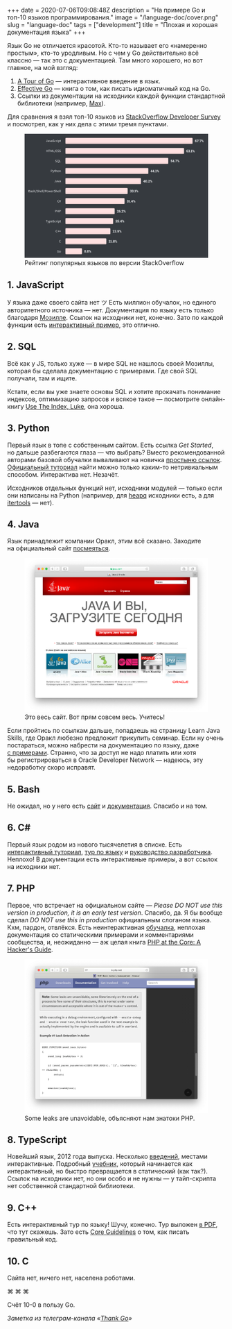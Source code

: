 +++
date = 2020-07-06T09:08:48Z
description = "На примере Go и топ-10 языков программирования."
image = "/language-doc/cover.png"
slug = "language-doc"
tags = ["development"]
title = "Плохая и хорошая документация языка"
+++

Язык Go не отличается красотой. Кто-то называет его «намеренно простым», кто-то уродливым. Но с чем у Go действительно всё классно — так это с документацией. Там много хорошего, но вот главное, на мой взгляд:

1. [A Tour of Go](https://tour.golang.org/) — интерактивное введение в язык.
2. [Effective Go](https://golang.org/doc/effective_go.html) — книга о том, как писать идиоматичный код на Go.
3. Ссылки из документации на исходники каждой функции стандартной библиотеки (например, [Max](https://golang.org/src/math/dim.go?s=816:846#L25)).

Для сравнения я взял топ-10 языков из [StackOverflow Developer Survey](https://insights.stackoverflow.com/survey/2020#most-popular-technologies) и посмотрел, как у них дела с этими тремя пунктами.

<div class="row">
<div class="col-xs-12 col-sm-10">
<figure>
  <img alt="Топ-10 языков" src="language-top.png">
  <figcaption>Рейтинг популярных языков по версии StackOverflow</figcaption>
</figure>
</div>
</div>

## 1. JavaScript

У языка даже своего сайта нет ツ Есть миллион обучалок, но единого авторитетного источника — нет. Документация по языку есть только благодаря [Мозилле](https://developer.mozilla.org/en-US/docs/Web/JavaScript/Reference/Global_Objects). Ссылок на исходники нет, конечно. Зато по каждой функции есть [интерактивный пример](https://developer.mozilla.org/en-US/docs/Web/JavaScript/Reference/Global_Objects/Object/defineProperty), это отлично.

## 2. SQL

Всё как у JS, только хуже — в мире SQL не нашлось своей Мозиллы, которая бы сделала документацию с примерами. Где свой SQL получали, там и ищите.

<div class="boxed" style="margin-bottom: .8em;">
<p>Кстати, если вы уже знаете основы SQL и хотите прокачать понимание индексов, оптимизацию запросов и всякое такое — посмотрите онлайн-книгу <a href="https://use-the-index-luke.com/">Use The Index, Luke</a>, она хороша.</p>
</div>

## 3. Python

Первый язык в топе с собственным сайтом. Есть ссылка *Get Started*, но дальше разбегаются глаза — что выбрать? Вместо рекомендованной авторами базовой обучалки вываливают на новичка [простыню ссылок](https://wiki.python.org/moin/BeginnersGuide/Programmers). [Официальный туториал](https://docs.python.org/3/tutorial/index.html) найти можно только каким-то нетривиальным способом. Интерактива нет. Незачёт.

Исходников отдельных функций нет, исходники модулей — только если они написаны на Python (например, для [heapq](https://docs.python.org/3/library/heapq.html) исходники есть, а для [itertools](https://docs.python.org/3/library/itertools.html) — нет).

## 4. Java

Язык принадлежит компании Оракл, этим всё сказано. Заходите на официальный сайт [посмеяться](https://www.java.com/ru/).

<div class="row">
<div class="col-xs-12 col-sm-10">
<figure>
  <img alt="Сайт Java" src="language-java.png">
  <figcaption>Это весь сайт. Вот прям совсем весь. Учитесь!</figcaption>
</figure>
</div>
</div>

Если пройтись по ссылкам дальше, попадаешь на страницу Learn Java Skills, где Оракл любезно предложит прикупить семинар. Если ну очень постараться, можно набрести на документацию по языку, даже [с примерами](https://docs.oracle.com/en/java/javase/11/docs/api/java.base/java/util/stream/package-summary.html). Странно, что за доступ не надо платить или хотя бы регистрироваться в Oracle Developer Network — надеюсь, эту недоработку скоро исправят.


## 5. Bash

Не ожидал, но у него есть [сайт](https://www.gnu.org/software/bash/) и [документация](https://www.gnu.org/software/bash/manual/bash.html). Спасибо и на том.

## 6. С#

Первый язык родом из нового тысячелетия в списке. Есть [интерактивный туториал](https://docs.microsoft.com/en-us/dotnet/csharp/tutorials/intro-to-csharp/hello-world), [тур по языку](https://docs.microsoft.com/en-us/dotnet/csharp/tour-of-csharp/) и [руководство разработчика](https://docs.microsoft.com/en-us/dotnet/csharp/programming-guide/). Неплохо! В документации есть интерактивные примеры, а вот ссылок на исходники нет.

## 7. PHP

Первое, что встречает на официальном сайте — *Please DO NOT use this version in production, it is an early test version*. Спасибо, да. Я бы вообще сделал *DO NOT use this in production* официальным слоганом языка. Кхм, пардон, отвлёкся. Есть неинтерактивная [обучалка](https://www.php.net/manual/en/tutorial.php), неплохая документация со статическими примерами и комментариями сообщества, и, неожиданно — аж целая книга [PHP at the Core: A Hacker's Guide](https://www.php.net/manual/en/internals2.php).

<div class="row">
<div class="col-xs-12 col-sm-10">
<figure>
  <img alt="Сайт Java" src="language-php.png">
  <figcaption>Some leaks are unavoidable, объясняют нам знатоки PHP.</figcaption>
</figure>
</div>
</div>

## 8. TypeScript

Новейший язык, 2012 года выпуска. Несколько [введений](https://www.typescriptlang.org/docs/handbook/typescript-from-scratch.html), местами интерактивные. Подробный [учебник](https://www.typescriptlang.org/docs/handbook/intro.html), который начинается как интерактивный, но быстро превращается в статический (как так?). Ссылок на исходники нет, но они особо и не нужны — у тайп-скрипта нет собственной стандартной библиотеки.

## 9. C++

Есть интерактивный тур по языку! Шучу, конечно. Тур выложен [в PDF](https://isocpp.org/images/uploads/2-Tour-Basics.pdf), что тут скажешь. Зато есть [Core Guidelines](http://isocpp.github.io/CppCoreGuidelines/CppCoreGuidelines) о том, как писать правильный код.

## 10. C

Сайта нет, ничего нет, населена роботами.

<p class="text-centered">⌘&nbsp;⌘&nbsp;⌘</p>

Счёт 10-0 в пользу Go.

<p><em>Заметка из телеграм-канала <span class="nowrap"><i class="fab fa-telegram-plane"></i> «<a href="https://t.me/thank_go">Thank Go</a>»</span></em></p>



